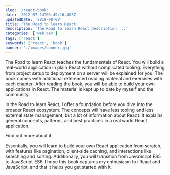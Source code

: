 ```yaml
---
slug: '/react-book'
date: '2012-07-14T03:49:16.408Z'
updatedDate: '2019-08-09'
title: 'The Road to learn React'
description: 'The Road to learn React Description ...'
categories: ['web dev']
tags: ['react']
keywords: ['react', 'book']
banner: './images/banner.jpg'
---
```


The Road to learn React teaches the fundamentals of React. You will build a real-world application in plain React without complicated tooling. Everything from project setup to deployment on a server will be explained for you. The book comes with additional referenced reading material and exercises with each chapter. After reading the book, you will be able to build your own applications in React. The material is kept up to date by myself and the community.

In the Road to learn React, I offer a foundation before you dive into the broader React ecosystem. The concepts will have less tooling and less external state management, but a lot of information about React. It explains general concepts, patterns, and best practices in a real world React application.

<Link to="https://roadtoreact.com/">Find out more about it</Link>

Essentially, you will learn to build your own React application from scratch, with features like pagination, client-side caching, and interactions like searching and sorting. Additionally, you will transition from JavaScript ES5 to JavaScript ES6. I hope this book captures my enthusiasm for React and JavaScript, and that it helps you get started with it.
